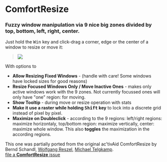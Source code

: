 # ComfortResize

### Fuzzy window manipulation via 9 nice big zones divided by top, bottom, left, right, center.
Just hold the <kbd>Win</kbd> key and click-drag a corner, edge or the center of a window to resize or move it:
> ![](https://i.imgur.com/Ci2cxN9.gif)

With options to
* **Allow Resizing Fixed Windows** - (handle with care! Some windows have locked sizes for good reasons)
* **Resize Focused Windows Only / Move Inactive Ones** - makes only active windows work with the 9 zones. Not currently focussed ones will only have "one" region: for moving.
* **Show Tooltip** - during move or resize operation with stats
* **Make it use a raster while holding <b><kbd>Shift</kbd></b> key** to lock into a discrete grid instead of pixel by pixel.
* **Maximize on Doubleclick** - according to the 9 regions: left/right regions: maximize horizontaly, top/bottom region: maximize vertically, center: maximize whole window.
  This also **toggles** the maximization in the according regions.

This one was partially ported from the original ac'tivAid ComfortResize by Bernd Schandl, [Wolfgang Reszel](https://github.com/Tekl), [Michael Telgkamp](https://telgkamp.de).\
[file a **ComfortResize** issue](https://github.com/ewerybody/a2.modules/issues/new?labels=mod%3AComfortResize)
